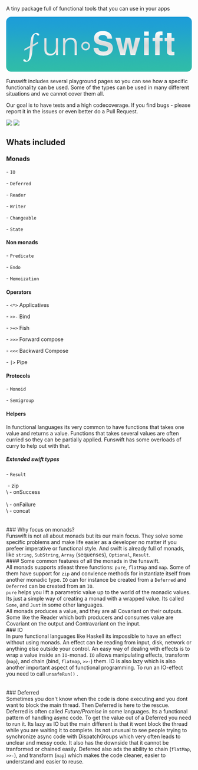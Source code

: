 A tiny package full of functional tools that you can use in your apps



!["Logo"](https://github.com/konrad1977/funswift/blob/main/Images/logo.png)



Funswift includes several playground pages so you can see how a specific functionality can be used. Some of the types can be used in many different situations and we cannot cover them all. 

Our goal is to have tests and a high codecoverage. If you find bugs - please report it in the issues or even better do a Pull Request.



![](https://img.shields.io/github/license/konrad1977/funswift) ![](https://img.shields.io/github/languages/top/konrad1977/funswift)





## Whats included

### Monads

\- `IO`

\- `Deferred`

\- `Reader`

\- `Writer`

\- `Changeable`

\- `State`



#### Non monads

\- `Predicate`

\- `Endo`

\- `Memoization`



#### Operators

\- `<*>`  Applicatives 

\- `>>-`  Bind 

\- `>=>`  Fish

\- `>>>`  Forward compose 

\- `<<<`  Backward Compose 

\- `|>`  Pipe



#### Protocols

\- `Monoid`

\- `Semigroup`



#### Helpers

In functional languages its very common to have functions that takes one value and returns a value. Functions that takes several values are often curried so they can be partially applied. Funswift has some overloads of curry to help out with that.

##### Extended swift types

\- `Result`

​    \- zip
​    
​    \    - onSuccess   
​    
​    \    - onFailure
​    
​    \    - concat
​    
​    
​    
​    ### Why focus on monads?
​    
​    Funswift is not all about monads but its our main focus. They solve some specific problems and make life easier as a developer no matter if you prefeer imperative or functional style. And swift is already full of monads, like `string`, `SubString`, `Array` (sequenses), `Optional`, `Result`.
​    
​    #### Some common features of all the monads in the funswift.
​    
​    All monads supports atleast three functions: `pure`, `flatMap` and `map`. Some of them have support for `zip` and convience methods for instantiate itself from another monadic type. `IO` can for instance be created from a `Deferred` and `Deferred` can be created from an `IO`.
​    
​    `pure` helps you lift a parametric value up to the world of the monadic values. Its just a simple way of creating a monad with a wrapped value. Its called `Some`, and `Just` in some other languages.
​    
​    All monads produces a value, and they are all Covariant on their outputs. Some like the Reader which both producers and consumes value are Covariant on the output and Contravariant on the input. 
​    
​    ### IO
​    
​    In pure functional languages like Haskell its impossible to have an effect without using monads. An effect can be reading from input, disk, network or anything else outside your control. An easy way of dealing with effects is to wrap a value inside an `IO`-monad. `IO` allows manipulating effects, transform (`map`), and chain (bind, `flatmap`, `>>-`) them. IO is also lazy which is also another important aspect of functional programming. To run an IO-effect you need to call `unsafeRun()` . 
​    
​    
​    
​    ### Deferred
​    
​    Sometimes you don't know when the code is done executing and you dont want to block the main thread. Then Deferred is here to the rescue. Deferred is often called *Future/Promise* in some languages. Its a functional pattern of handling async code. To get the value out of a Deferred you need to run it. Its lazy as IO but the main different is that it wont block the thread while you are waiting it to complete. Its not unusual to see people trying to synchronize async code with DispatchGroups which very often leads to unclear and messy code. It also has the downside that it cannot be tranformed or chained easily. Deferred also ads the ability to chain (`flatMap`, `>>-`), and transform (`map`) which makes the code cleaner, easier to understand and easier to reuse.
​    
